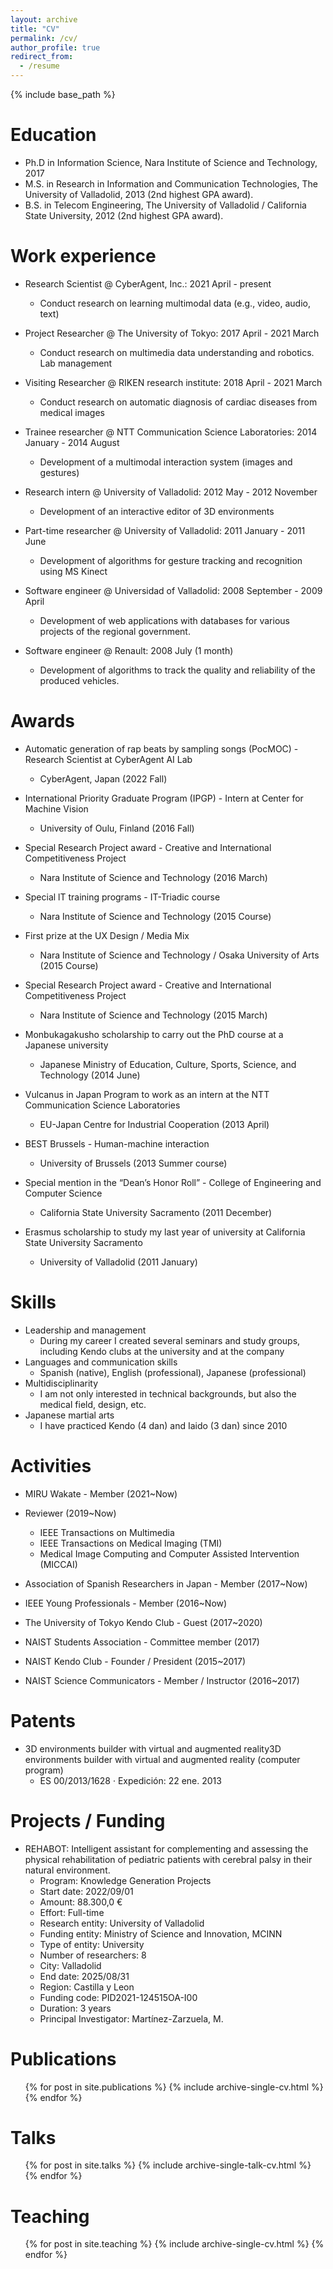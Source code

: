 ```yaml
---
layout: archive
title: "CV"
permalink: /cv/
author_profile: true
redirect_from:
  - /resume
---
```


{% include base_path %}

Education
======
* Ph.D in Information Science, Nara Institute of Science and Technology, 2017
* M.S. in Research in Information and Communication Technologies, The University of Valladolid, 2013 (2nd highest GPA award).
* B.S. in Telecom Engineering, The University of Valladolid / California State University, 2012 (2nd highest GPA award).

Work experience
======
* Research Scientist @ CyberAgent, Inc.: 2021 April - present
  * Conduct research on learning multimodal data (e.g., video, audio, text)

* Project Researcher @ The University of Tokyo: 2017 April - 2021 March
  * Conduct research on multimedia data understanding and robotics. Lab management

* Visiting Researcher @ RIKEN research institute: 2018 April - 2021 March
  * Conduct research on automatic diagnosis of cardiac diseases from medical images

* Trainee researcher @ NTT Communication Science Laboratories: 2014 January - 2014 August
  * Development of a multimodal interaction system (images and gestures)

* Research intern @ University of Valladolid: 2012 May - 2012 November
  * Development of an interactive editor of 3D environments

* Part-time researcher @ University of Valladolid: 2011 January - 2011 June
  * Development of algorithms for gesture tracking and recognition using MS Kinect

* Software engineer @ Universidad of Valladolid: 2008 September - 2009 April
  * Development of web applications with databases for various projects of the regional government.

* Software engineer @ Renault: 2008 July (1 month)
  * Development of algorithms to track the quality and reliability of the produced vehicles.

Awards
======
* Automatic generation of rap beats by sampling songs (PocMOC) - Research Scientist at CyberAgent AI Lab
  * CyberAgent, Japan (2022 Fall)

* International Priority Graduate Program (IPGP) - Intern at Center for Machine Vision
  * University of Oulu, Finland (2016 Fall)

* Special Research Project award - Creative and International Competitiveness Project
  * Nara Institute of Science and Technology (2016 March)

* Special lT training programs - IT-Triadic course
  * Nara Institute of Science and Technology (2015 Course)

* First prize at the UX Design / Media Mix
  * Nara Institute of Science and Technology / Osaka University of Arts (2015 Course)

* Special Research Project award - Creative and International Competitiveness Project
  * Nara Institute of Science and Technology (2015 March)

* Monbukagakusho scholarship to carry out the PhD course at a Japanese university
  * Japanese Ministry of Education, Culture, Sports, Science, and Technology (2014 June)

* Vulcanus in Japan Program to work as an intern at the NTT Communication Science Laboratories
  * EU-Japan Centre for Industrial Cooperation (2013 April)

* BEST Brussels - Human-machine interaction
  * University of Brussels (2013 Summer course)

* Special mention in the “Dean’s Honor Roll” - College of Engineering and Computer Science
  * California State University Sacramento (2011 December)

* Erasmus scholarship to study my last year of university at California State University Sacramento
  * University of Valladolid (2011 January)

Skills
======
* Leadership and management
  * During my career I created several seminars and study groups, including Kendo clubs at the university and at the company
* Languages and communication skills
  * Spanish (native), English (professional), Japanese (professional)
* Multidisciplinarity
  * I am not only interested in technical backgrounds, but also the medical field, design, etc.
* Japanese martial arts
  * I have practiced Kendo (4 dan) and Iaido (3 dan) since 2010

Activities
======
* MIRU Wakate - Member (2021~Now)

* Reviewer (2019~Now)
  * IEEE Transactions on Multimedia
  * IEEE Transactions on Medical Imaging (TMI)
  * Medical Image Computing and Computer Assisted Intervention (MICCAI)

* Association of Spanish Researchers in Japan - Member (2017~Now)

* IEEE Young Professionals - Member (2016~Now)

* The University of Tokyo Kendo Club - Guest (2017~2020)

* NAIST Students Association - Committee member (2017)

* NAIST Kendo Club - Founder / President (2015~2017)

* NAIST Science Communicators - Member / Instructor (2016~2017)

Patents
======
* 3D environments builder with virtual and augmented reality3D environments builder with virtual and augmented reality (computer program)
  * ES 00/2013/1628 · Expedición: 22 ene. 2013

Projects / Funding
======

* REHABOT: Intelligent assistant for complementing and assessing the physical rehabilitation of pediatric patients with cerebral palsy in their natural environment.
	- Program: Knowledge Generation Projects
	- Start date: 2022/09/01
	- Amount: 88.300,0 €
	- Effort: Full-time
	- Research entity: University of Valladolid
	- Funding entity: Ministry of Science and Innovation, MCINN
	- Type of entity: University
	- Number of researchers: 8
	- City: Valladolid
	- End date: 2025/08/31
	- Region: Castilla y Leon
	- Funding code: PID2021-124515OA-I00
	- Duration: 3 years
	- Principal Investigator: Martínez-Zarzuela, M.

Publications
======
  <ul>{% for post in site.publications %}
    {% include archive-single-cv.html %}
  {% endfor %}</ul>
  
Talks
======
  <ul>{% for post in site.talks %}
    {% include archive-single-talk-cv.html %}
  {% endfor %}</ul>
  
Teaching
======
  <ul>{% for post in site.teaching %}
    {% include archive-single-cv.html %}
  {% endfor %}</ul>
